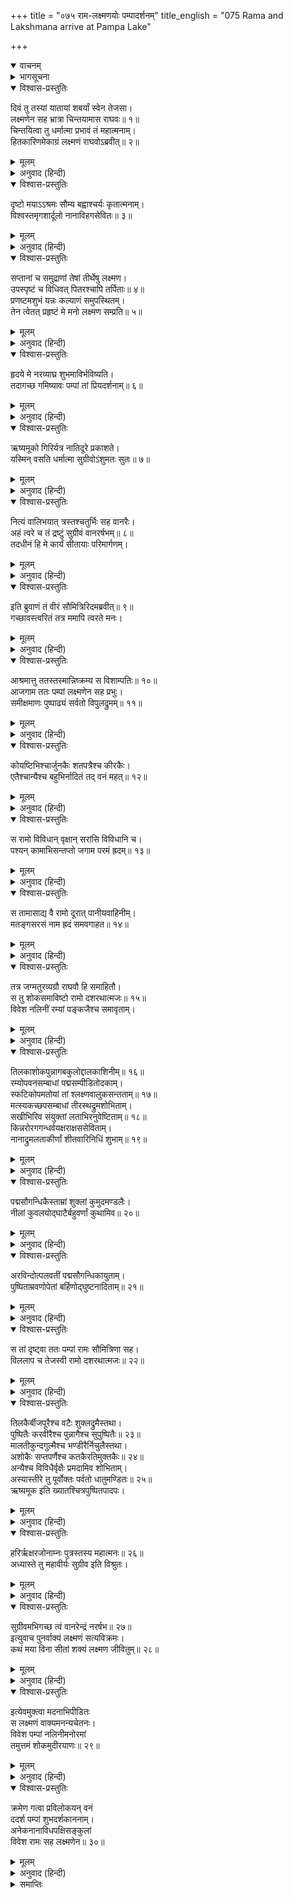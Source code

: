 +++
title = "०७५ राम-लक्ष्मणयोः पम्पादर्शनम्"
title_english = "075 Rama and Lakshmana arrive at Pampa Lake"

+++
<details open><summary>वाचनम्</summary>
<div caption="श्रीराम-हरिसीताराममूर्ति-घनपाठिभ्यां वचनम्" class="audioEmbed" src="https://archive.org/download/Ramayana-recitation-Sriram-harisItArAmamUrti-Ghanapaati-v2/Kanda_3/Kanda_3_ARK-075-Rama_Lakshmanayoho_Pampaa_Darshanam.mp3"></div>
</details>

<details><summary>भागसूचना</summary>

75. श्रीराम और लक्ष्मणकी बातचीत तथा उन दोनों भाइयोंका पम्पासरोवरके तटपर जाना
</details>

<details open><summary>विश्वास-प्रस्तुतिः</summary>

दिवं तु तस्यां यातायां शबर्यां स्वेन तेजसा।  
लक्ष्मणेन सह भ्रात्रा चिन्तयामास राघवः॥ १॥  
चिन्तयित्वा तु धर्मात्मा प्रभावं तं महात्मनाम्।  
हितकारिणमेकाग्रं लक्ष्मणं राघवोऽब्रवीत्॥ २॥
</details>

<details><summary>मूलम्</summary>

दिवं तु तस्यां यातायां शबर्यां स्वेन तेजसा।  
लक्ष्मणेन सह भ्रात्रा चिन्तयामास राघवः॥ १॥  
चिन्तयित्वा तु धर्मात्मा प्रभावं तं महात्मनाम्।  
हितकारिणमेकाग्रं लक्ष्मणं राघवोऽब्रवीत्॥ २॥
</details>

<details><summary>अनुवाद (हिन्दी)</summary>

अपने तेजसे प्रकाशित होनेवाली शबरीके दिव्यलोकमें चले जानेपर भाई लक्ष्मणसहित धर्मात्मा श्रीरघुनाथजीने उन महात्मा महर्षियोंके प्रभावका चिन्तन किया। चिन्तन करके अपने हितमें संलग्न रहनेवाले एकाग्रचित्त लक्ष्मणसे श्रीरामने इस प्रकार कहा—॥ १-२॥
</details>

<details open><summary>विश्वास-प्रस्तुतिः</summary>

दृष्टो मयाऽऽश्रमः सौम्य बह्वाश्चर्यः कृतात्मनाम्।  
विश्वस्तमृगशार्दूलो नानाविहगसेवितः॥ ३॥
</details>

<details><summary>मूलम्</summary>

दृष्टो मयाऽऽश्रमः सौम्य बह्वाश्चर्यः कृतात्मनाम्।  
विश्वस्तमृगशार्दूलो नानाविहगसेवितः॥ ३॥
</details>

<details><summary>अनुवाद (हिन्दी)</summary>

‘सौम्य! मैंने उन पुण्यात्मा महर्षियोंका यह पवित्र आश्रम देखा। यहाँ बहुत-सी आश्चर्यजनक बातें हैं। हरिण और बाघ एक-दूसरेपर विश्वास करते हैं। नाना प्रकारके पक्षी इस आश्रमका सेवन करते हैं॥ ३॥
</details>

<details open><summary>विश्वास-प्रस्तुतिः</summary>

सप्तानां च समुद्राणां तेषां तीर्थेषु लक्ष्मण।  
उपस्पृष्टं च विधिवत् पितरश्चापि तर्पिताः॥ ४॥  
प्रणष्टमशुभं यन्नः कल्याणं समुपस्थितम्।  
तेन त्वेतत् प्रहृष्टं मे मनो लक्ष्मण सम्प्रति॥ ५॥
</details>

<details><summary>मूलम्</summary>

सप्तानां च समुद्राणां तेषां तीर्थेषु लक्ष्मण।  
उपस्पृष्टं च विधिवत् पितरश्चापि तर्पिताः॥ ४॥  
प्रणष्टमशुभं यन्नः कल्याणं समुपस्थितम्।  
तेन त्वेतत् प्रहृष्टं मे मनो लक्ष्मण सम्प्रति॥ ५॥
</details>

<details><summary>अनुवाद (हिन्दी)</summary>

‘लक्ष्मण! यहाँ जो सातों समुद्रोंके जलसे भरे हुए तीर्थ हैं, उनमें हमने विधिपूर्वक स्नान तथा पितरोंका तर्पण किये हैं। इससे हमारा सारा अशुभ नष्ट हो गया और अब हमारे कल्याणका समय उपस्थित हुआ है। सुमित्राकुमार! इससे इस समय मेरे मनमें अधिक प्रसन्नता हो रही है॥ ४-५॥
</details>

<details open><summary>विश्वास-प्रस्तुतिः</summary>

हृदये मे नरव्याघ्र शुभमाविर्भविष्यति।  
तदागच्छ गमिष्यावः पम्पां तां प्रियदर्शनाम्॥ ६॥
</details>

<details><summary>मूलम्</summary>

हृदये मे नरव्याघ्र शुभमाविर्भविष्यति।  
तदागच्छ गमिष्यावः पम्पां तां प्रियदर्शनाम्॥ ६॥
</details>

<details><summary>अनुवाद (हिन्दी)</summary>

‘नरश्रेष्ठ! अब मेरे हृदयमें कोई शुभ संकल्प उठनेवाला है। इसलिये आओ, अब हम दोनों परम सुन्दर पम्पासरोवरके तटपर चलें॥ ६॥
</details>

<details open><summary>विश्वास-प्रस्तुतिः</summary>

ऋष्यमूको गिरिर्यत्र नातिदूरे प्रकाशते।  
यस्मिन् वसति धर्मात्मा सुग्रीवोऽंशुमतः सुतः॥ ७॥
</details>

<details><summary>मूलम्</summary>

ऋष्यमूको गिरिर्यत्र नातिदूरे प्रकाशते।  
यस्मिन् वसति धर्मात्मा सुग्रीवोऽंशुमतः सुतः॥ ७॥
</details>

<details><summary>अनुवाद (हिन्दी)</summary>

‘वहाँसे थोड़ी ही दूरपर वह ऋष्यमूक पर्वत शोभा पाता है, जिसपर सूर्यपुत्र धर्मात्मा सुग्रीव निवास करते हैं॥ ७॥
</details>

<details open><summary>विश्वास-प्रस्तुतिः</summary>

नित्यं वालिभयात् त्रस्तश्चतुर्भिः सह वानरैः।  
अहं त्वरे च तं द्रष्टुं सुग्रीवं वानरर्षभम्॥ ८॥  
तदधीनं हि मे कार्यं सीतायाः परिमार्गणम्।
</details>

<details><summary>मूलम्</summary>

नित्यं वालिभयात् त्रस्तश्चतुर्भिः सह वानरैः।  
अहं त्वरे च तं द्रष्टुं सुग्रीवं वानरर्षभम्॥ ८॥  
तदधीनं हि मे कार्यं सीतायाः परिमार्गणम्।
</details>

<details><summary>अनुवाद (हिन्दी)</summary>

‘वालीके भयसे सदा डरे रहनेके कारण वे चार वानरोंके साथ उस पर्वतपर रहते हैं। मैं वानरश्रेष्ठ सुग्रीवसे मिलनेके लिये उतावला हो रहा हूँ; क्योंकि सीताके अन्वेषणका कार्य उन्हींके अधीन है’॥ ८ १/२॥
</details>

<details open><summary>विश्वास-प्रस्तुतिः</summary>

इति ब्रुवाणं तं वीरं सौमित्रिरिदमब्रवीत्॥ ९॥  
गच्छावस्त्वरितं तत्र ममापि त्वरते मनः।
</details>

<details><summary>मूलम्</summary>

इति ब्रुवाणं तं वीरं सौमित्रिरिदमब्रवीत्॥ ९॥  
गच्छावस्त्वरितं तत्र ममापि त्वरते मनः।
</details>

<details><summary>अनुवाद (हिन्दी)</summary>

इस प्रकारकी बात कहते हुए वीर श्रीरामसे सुमित्राकुमार लक्ष्मणने यों कहा—‘भैया! हम दोनोंको शीघ्र ही वहाँ चलना चाहिये। मेरा मन भी चलनेके लिये उतावला हो रहा है’॥ ९ १/२॥
</details>

<details open><summary>विश्वास-प्रस्तुतिः</summary>

आश्रमात्तु ततस्तस्मान्निष्क्रम्य स विशाम्पतिः॥ १०॥  
आजगाम ततः पम्पां लक्ष्मणेन सह प्रभुः।  
समीक्षमाणः पुष्पाढ्यं सर्वतो विपुलद्रुमम्॥ ११॥
</details>

<details><summary>मूलम्</summary>

आश्रमात्तु ततस्तस्मान्निष्क्रम्य स विशाम्पतिः॥ १०॥  
आजगाम ततः पम्पां लक्ष्मणेन सह प्रभुः।  
समीक्षमाणः पुष्पाढ्यं सर्वतो विपुलद्रुमम्॥ ११॥
</details>

<details><summary>अनुवाद (हिन्दी)</summary>

तदनन्तर प्रजापालक भगवान् श्रीराम लक्ष्मणके साथ उस आश्रमसे निकलकर सब ओर फूलोंसे लदे हुए नाना प्रकारके वृक्षोंकी शोभा निहारते हुए पम्पा-सरोवरके तटपर आये॥ १०-११॥
</details>

<details open><summary>विश्वास-प्रस्तुतिः</summary>

कोयष्टिभिश्चार्जुनकैः शतपत्रैश्च कीरकैः।  
एतैश्चान्यैश्च बहुभिर्नादितं तद् वनं महत्॥ १२॥
</details>

<details><summary>मूलम्</summary>

कोयष्टिभिश्चार्जुनकैः शतपत्रैश्च कीरकैः।  
एतैश्चान्यैश्च बहुभिर्नादितं तद् वनं महत्॥ १२॥
</details>

<details><summary>अनुवाद (हिन्दी)</summary>

वह विशाल वन टिट्टिभों, मोरों, कठफोड़वों, तोतों तथा अन्य बहुत-से पक्षियोंके कलरवोंसे गूँज रहा था॥ १२॥
</details>

<details open><summary>विश्वास-प्रस्तुतिः</summary>

स रामो विविधान् वृक्षान् सरांसि विविधानि च।  
पश्यन् कामाभिसन्तप्तो जगाम परमं ह्रदम्॥ १३॥
</details>

<details><summary>मूलम्</summary>

स रामो विविधान् वृक्षान् सरांसि विविधानि च।  
पश्यन् कामाभिसन्तप्तो जगाम परमं ह्रदम्॥ १३॥
</details>

<details><summary>अनुवाद (हिन्दी)</summary>

श्रीरामके मनमें सीताजीसे मिलनेकी तीव्र लालसा जाग उठी थी, इससे संतप्त हो वे नाना प्रकारके वृक्षों और भाँति-भाँतिके सरोवरोंकी शोभा देखते हुए उस उत्तम जलाशयके पास गये॥ १३॥
</details>

<details open><summary>विश्वास-प्रस्तुतिः</summary>

स तामासाद्य वै रामो दूरात् पानीयवाहिनीम्।  
मतङ्गसरसं नाम ह्रदं समवगाहत॥ १४॥
</details>

<details><summary>मूलम्</summary>

स तामासाद्य वै रामो दूरात् पानीयवाहिनीम्।  
मतङ्गसरसं नाम ह्रदं समवगाहत॥ १४॥
</details>

<details><summary>अनुवाद (हिन्दी)</summary>

पम्पानामसे प्रसिद्ध वह सरोवर पीनेयोग्य स्वच्छ जल बहानेवाला था। श्रीराम दूर देशसे चलकर उसके तटपर आये। आकर उन्होंने मतंगसरस नामक कुण्डमें स्नान किया॥ १४॥
</details>

<details open><summary>विश्वास-प्रस्तुतिः</summary>

तत्र जग्मतुरव्यग्रौ राघवौ हि समाहितौ।  
स तु शोकसमाविष्टो रामो दशरथात्मजः॥ १५॥  
विवेश नलिनीं रम्यां पङ्कजैश्च समावृताम्।
</details>

<details><summary>मूलम्</summary>

तत्र जग्मतुरव्यग्रौ राघवौ हि समाहितौ।  
स तु शोकसमाविष्टो रामो दशरथात्मजः॥ १५॥  
विवेश नलिनीं रम्यां पङ्कजैश्च समावृताम्।
</details>

<details><summary>अनुवाद (हिन्दी)</summary>

वे दोनों रघुवंशी वीर वहाँ शान्त और एकाग्रचित्त होकर पहुँचे थे। सीताके शोकसे व्याकुल हुए दशरथनन्दन श्रीरामने उस रमणीय पुष्करिणी पम्पामें प्रवेश किया, जो कमलोंसे व्याप्त थी॥ १५ १/२॥
</details>

<details open><summary>विश्वास-प्रस्तुतिः</summary>

तिलकाशोकपुन्नागबकुलोद्दालकाशिनीम्॥ १६॥  
रम्योपवनसम्बाधां पद्मसम्पीडितोदकाम्।  
स्फटिकोपमतोयां तां श्लक्ष्णवालुकसन्तताम्॥ १७॥  
मत्स्यकच्छपसम्बाधां तीरस्थद्रुमशोभिताम्।  
सखीभिरिव संयुक्तां लताभिरनुवेष्टिताम्॥ १८॥  
किन्नरोरगगन्धर्वयक्षराक्षससेविताम्।  
नानाद्रुमलताकीर्णां शीतवारिनिधिं शुभाम्॥ १९॥
</details>

<details><summary>मूलम्</summary>

तिलकाशोकपुन्नागबकुलोद्दालकाशिनीम्॥ १६॥  
रम्योपवनसम्बाधां पद्मसम्पीडितोदकाम्।  
स्फटिकोपमतोयां तां श्लक्ष्णवालुकसन्तताम्॥ १७॥  
मत्स्यकच्छपसम्बाधां तीरस्थद्रुमशोभिताम्।  
सखीभिरिव संयुक्तां लताभिरनुवेष्टिताम्॥ १८॥  
किन्नरोरगगन्धर्वयक्षराक्षससेविताम्।  
नानाद्रुमलताकीर्णां शीतवारिनिधिं शुभाम्॥ १९॥
</details>

<details><summary>अनुवाद (हिन्दी)</summary>

उसके तटपर तिलक, अशोक, नागकेसर, वकुल तथा लिसोड़ेके वृक्ष उसकी शोभा बढ़ा रहे थे। भाँति-भाँतिके रमणीय उपवनोंसे वह घिरी हुई थी। उसका जल कमलपुष्पोंसे आच्छादित था और स्फटिक मणिके समान स्वच्छ दिखायी देता था। जलके नीचे स्वच्छ वालुका फैली हुई थी। मत्स्य और कच्छप उसमें भरे हुए थे। तटवर्ती वृक्ष उसकी शोभा बढ़ाते थे। सब ओर लताओंद्वारा आवेष्टित होनेके कारण वह सखियोंसे संयुक्त-सी प्रतीत होती थी। किन्नर, नाग, गन्धर्व, यक्ष और राक्षस उसका सेवन करते थे। भाँति-भाँतिके वृक्ष और लताओंसे व्याप्त हुई पम्पा शीतल जलकी सुन्दर निधि प्रतीत होती थी॥ १६—१९॥
</details>

<details open><summary>विश्वास-प्रस्तुतिः</summary>

पद्मसौगन्धिकैस्ताम्रां शुक्लां कुमुदमण्डलैः।  
नीलां कुवलयोद‍्घाटैर्बहुवर्णां कुथामिव॥ २०॥
</details>

<details><summary>मूलम्</summary>

पद्मसौगन्धिकैस्ताम्रां शुक्लां कुमुदमण्डलैः।  
नीलां कुवलयोद‍्घाटैर्बहुवर्णां कुथामिव॥ २०॥
</details>

<details><summary>अनुवाद (हिन्दी)</summary>

अरुण कमलोंसे वह ताम्रवर्णकी, कुमुद-कुसुमोंके समूहसे शुक्लवर्णकी तथा नील कमलोंके समुदायसे नीलवर्णकी दिखायी देनेके कारण बहुरंगे कालीनके समान शोभा पाती थी॥ २०॥
</details>

<details open><summary>विश्वास-प्रस्तुतिः</summary>

अरविन्दोत्पलवतीं पद्मसौगन्धिकायुताम्।  
पुष्पिताम्रवणोपेतां बर्हिणोद‍्घुष्टनादिताम्॥ २१॥
</details>

<details><summary>मूलम्</summary>

अरविन्दोत्पलवतीं पद्मसौगन्धिकायुताम्।  
पुष्पिताम्रवणोपेतां बर्हिणोद‍्घुष्टनादिताम्॥ २१॥
</details>

<details><summary>अनुवाद (हिन्दी)</summary>

उस पुष्करिणीमें अरविन्द और उत्पल खिले थे। पद्म और सौगन्धिक जातिके पुष्प शोभा पाते थे। मौर लगी हुई अमराइयोंसे वह घिरी हुई थी तथा मयूरोंके केकानाद वहाँ गूँज रहे थे॥ २१॥
</details>

<details open><summary>विश्वास-प्रस्तुतिः</summary>

स तां दृष्ट्वा ततः पम्पां रामः सौमित्रिणा सह।  
विललाप च तेजस्वी रामो दशरथात्मजः॥ २२॥
</details>

<details><summary>मूलम्</summary>

स तां दृष्ट्वा ततः पम्पां रामः सौमित्रिणा सह।  
विललाप च तेजस्वी रामो दशरथात्मजः॥ २२॥
</details>

<details><summary>अनुवाद (हिन्दी)</summary>

सुमित्राकुमार लक्ष्मणसहित श्रीरामने जब उस मनोहर पम्पाको देखा, तब उनके हृदयमें सीताकी वियोग-व्यथा उद्दीप्त हो उठी; अतः वे तेजस्वी दशरथनन्दन श्रीराम वहाँ विलाप करने लगे॥ २२॥
</details>

<details open><summary>विश्वास-प्रस्तुतिः</summary>

तिलकैर्बीजपूरैश्च वटैः शुक्लद्रुमैस्तथा।  
पुष्पितैः करवीरैश्च पुन्नागैश्च सुपुष्पितैः॥ २३॥  
मालतीकुन्दगुल्मैश्च भण्डीरैर्निचुलैस्तथा।  
अशोकैः सप्तपर्णैश्च कतकैरतिमुक्तकैः॥ २४॥  
अन्यैश्च विविधैर्वृक्षैः प्रमदामिव शोभिताम्।  
अस्यास्तीरे तु पूर्वोक्तः पर्वतो धातुमण्डितः॥ २५॥  
ऋष्यमूक इति ख्यातश्चित्रपुष्पितपादपः।
</details>

<details><summary>मूलम्</summary>

तिलकैर्बीजपूरैश्च वटैः शुक्लद्रुमैस्तथा।  
पुष्पितैः करवीरैश्च पुन्नागैश्च सुपुष्पितैः॥ २३॥  
मालतीकुन्दगुल्मैश्च भण्डीरैर्निचुलैस्तथा।  
अशोकैः सप्तपर्णैश्च कतकैरतिमुक्तकैः॥ २४॥  
अन्यैश्च विविधैर्वृक्षैः प्रमदामिव शोभिताम्।  
अस्यास्तीरे तु पूर्वोक्तः पर्वतो धातुमण्डितः॥ २५॥  
ऋष्यमूक इति ख्यातश्चित्रपुष्पितपादपः।
</details>

<details><summary>अनुवाद (हिन्दी)</summary>

तिलक, बिजौरा, वट, लोध, खिले हुए करवीर, पुष्पित नागकेसर, मालती, कुन्द, झाड़ी, भंडीर (बरगद), वञ्जुल, अशोक, छितवन, कतक, माधवी लता तथा अन्य नाना प्रकारके वृक्षोंसे सुशोभित हुई पम्पा भाँति-भाँतिकी वस्त्रभूषाओंसे सजी हुई युवतीके समान जान पड़ती थी। उसीके तटपर विविध धातुओंसे मण्डित पूर्वोक्त ऋष्यमूक नामसे विख्यात पर्वत सुशोभित था। उसके ऊपर फूलोंसे भरे हुए विचित्र वृक्ष शोभा दे रहे थे॥ २३—२५ १/२॥
</details>

<details open><summary>विश्वास-प्रस्तुतिः</summary>

हरिर्ऋक्षरजोनाम्नः पुत्रस्तस्य महात्मनः॥ २६॥  
अध्यास्ते तु महावीर्यः सुग्रीव इति विश्रुतः।
</details>

<details><summary>मूलम्</summary>

हरिर्ऋक्षरजोनाम्नः पुत्रस्तस्य महात्मनः॥ २६॥  
अध्यास्ते तु महावीर्यः सुग्रीव इति विश्रुतः।
</details>

<details><summary>अनुवाद (हिन्दी)</summary>

ऋक्षरजा नामक महात्मा वानरके पुत्र कपिश्रेष्ठ महापराक्रमी सुग्रीव वहीं निवास करते थे॥ २६ १/२॥
</details>

<details open><summary>विश्वास-प्रस्तुतिः</summary>

सुग्रीवमभिगच्छ त्वं वानरेन्द्रं नरर्षभ॥ २७॥  
इत्युवाच पुनर्वाक्यं लक्ष्मणं सत्यविक्रमः।  
कथं मया विना सीतां शक्यं लक्ष्मण जीवितुम्॥ २८॥
</details>

<details><summary>मूलम्</summary>

सुग्रीवमभिगच्छ त्वं वानरेन्द्रं नरर्षभ॥ २७॥  
इत्युवाच पुनर्वाक्यं लक्ष्मणं सत्यविक्रमः।  
कथं मया विना सीतां शक्यं लक्ष्मण जीवितुम्॥ २८॥
</details>

<details><summary>अनुवाद (हिन्दी)</summary>

उस समय सत्यपराक्रमी श्रीरामने पुनः लक्ष्मणसे कहा—‘नरश्रेष्ठ लक्ष्मण! तुम वानरराज सुग्रीवके पास चलो, मैं सीताके बिना कैसे जीवित रह सकता हूँ’॥ २७-२८॥
</details>

<details open><summary>विश्वास-प्रस्तुतिः</summary>

इत्येवमुक्त्वा मदनाभिपीडितः  
स लक्ष्मणं वाक्यमनन्यचेतनः।  
विवेश पम्पां नलिनीमनोरमां  
तमुत्तमं शोकमुदीरयाणः॥ २९॥
</details>

<details><summary>मूलम्</summary>

इत्येवमुक्त्वा मदनाभिपीडितः  
स लक्ष्मणं वाक्यमनन्यचेतनः।  
विवेश पम्पां नलिनीमनोरमां  
तमुत्तमं शोकमुदीरयाणः॥ २९॥
</details>

<details><summary>अनुवाद (हिन्दी)</summary>

ऐसा कहकर सीताके दर्शनकी कामनासे पीड़ित तथा उनके प्रति अनन्य अनुराग रखनेवाले श्रीराम उस महान् शोकको प्रकट करते हुए उस मनोरम पुष्करिणी पम्पामें उतरे॥ २९॥
</details>

<details open><summary>विश्वास-प्रस्तुतिः</summary>

क्रमेण गत्वा प्रविलोकयन् वनं  
ददर्श पम्पां शुभदर्शकाननाम्।  
अनेकनानाविधपक्षिसङ्कुलां  
विवेश रामः सह लक्ष्मणेन॥ ३०॥
</details>

<details><summary>मूलम्</summary>

क्रमेण गत्वा प्रविलोकयन् वनं  
ददर्श पम्पां शुभदर्शकाननाम्।  
अनेकनानाविधपक्षिसङ्कुलां  
विवेश रामः सह लक्ष्मणेन॥ ३०॥
</details>

<details><summary>अनुवाद (हिन्दी)</summary>

वनकी शोभा देखते हुए क्रमशः वहाँ जाकर लक्ष्मणसहित श्रीरामने पम्पाको देखा। उसके समीपवर्ती कानन बड़े सुन्दर और दर्शनीय थे। अनेक प्रकारके झुंड-के-झुंड पक्षी वहाँ सब ओर भरे हुए थे। भाईसहित श्रीरघुनाथजीने पम्पाके जलमें प्रवेश किया॥ ३०॥
</details>

<details><summary>समाप्तिः</summary>

इत्यार्षे श्रीमद्रामायाणे वाल्मीकीये आदिकाव्येऽरण्यकाण्डे पञ्चसप्ततितमः सर्गः॥ ७५॥  
इस प्रकार श्रीवाल्मीकिनिर्मित आर्षरामायण आदिकाव्यके अरण्यकाण्डमें पचहत्तरवाँ सर्ग पूरा हुआ॥ ७५॥  
॥ अरण्यकाण्डं सम्पूर्णम्॥
</details>

